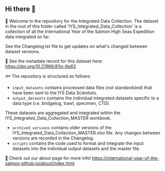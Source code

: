 ## Hi there 👋

🙋 Welcome to the repository for the Integrated Data Collection. The dataset in the root of this folder called 'IYS_Integrated_Data_Collection' is a collection of all the International Year of the Salmon High Seas Expedition data integrated so far.

See the Changelog.txt file to get updates on what's changed between dataset versions.

🤖 See the metadata record for this dataset here: https://doi.org/10.21966/81jn-6p63

🐟 The repository is structured as follows: 
  * `input_datasets` contains processed data files (not standardized) that have been sent to the IYS Data Scientists.
  * `output_datasets` contains the individual integrated datasets specific to a data type (i.e. bridgelog, trawl, specimen, CTD). 
  
  These datasets are aggregated and integrated within the IYS_Integrated_Data_Collection_MASTER workbook. 
  
  * `archived_versions` contains older versions of the IYS_Integrated_Data_Collection_MASTER.xlsx file. Any changes between versions are recorded in the Changelog. 
  * `scripts` contains the code used to format and integrate the input datasets into the individual output datasets and the master file.

🦐 Check out our about page for more info! https://international-year-of-the-salmon.github.io/about/index.html

